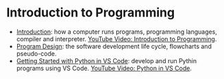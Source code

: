 # Introduction to Programming

- [Introduction](introduction.md): how a computer runs programs, programming languages, compiler and interpreter. [YouTube Video: Introduction to Programming](https://youtu.be/4jJ9elnDTk0).
- [Program Design](program-design.md): the software development life cycle, flowcharts and pseudo-code.
- [Getting Started with Python in VS Code](getting-started.md): develop and run Pythin programs using VS Code. [YouTube Video: Python in VS Code](https://youtu.be/FMpb1oN5Jew).
